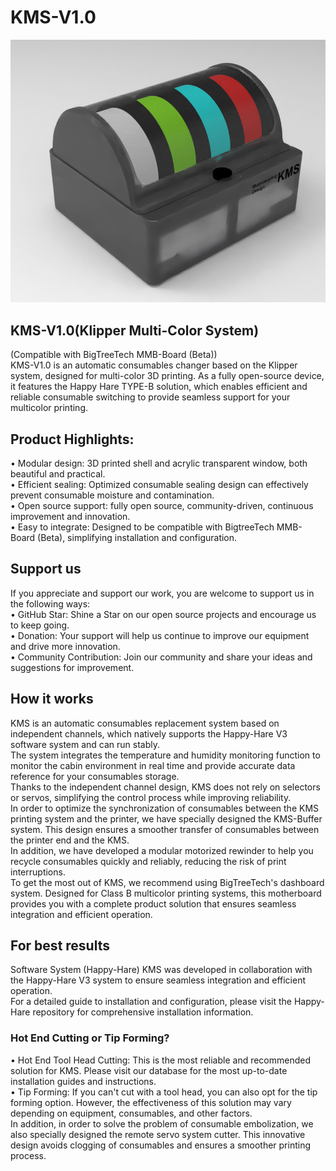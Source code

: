 # KMS-V1.0
![image](https://github.com/muzixiaoyang/KMS/blob/main/KMS-PNG.png)  
## KMS-V1.0(Klipper Multi-Color System)  
(Compatible with BigTreeTech MMB-Board (Beta))  
KMS-V1.0 is an automatic consumables changer based on the Klipper system, designed for multi-color 3D printing. As a fully open-source device, it features the Happy Hare TYPE-B solution, which enables efficient and reliable consumable switching to provide seamless support for your multicolor printing.

## Product Highlights:
 • Modular design: 3D printed shell and acrylic transparent window, both beautiful and practical.  
 • Efficient sealing: Optimized consumable sealing design can effectively prevent consumable moisture and contamination.  
 • Open source support: fully open source, community-driven, continuous improvement and innovation.  
 • Easy to integrate: Designed to be compatible with BigtreeTech MMB-Board (Beta), simplifying installation and configuration.  
## Support us
If you appreciate and support our work, you are welcome to support us in the following ways:  
• GitHub Star: Shine a Star on our open source projects and encourage us to keep going.  
• Donation: Your support will help us continue to improve our equipment and drive more innovation.  
• Community Contribution: Join our community and share your ideas and suggestions for improvement.  
## How it works
KMS is an automatic consumables replacement system based on independent channels, which natively supports the Happy-Hare V3 software system and can run stably.  
The system integrates the temperature and humidity monitoring function to monitor the cabin environment in real time and provide accurate data reference for your consumables storage.   
Thanks to the independent channel design, KMS does not rely on selectors or servos, simplifying the control process while improving reliability.  
In order to optimize the synchronization of consumables between the KMS printing system and the printer, we have specially designed the KMS-Buffer system. This design ensures a smoother transfer of consumables between the printer end and the KMS.   
In addition, we have developed a modular motorized rewinder to help you recycle consumables quickly and reliably, reducing the risk of print interruptions.  
To get the most out of KMS, we recommend using BigTreeTech's dashboard system. Designed for Class B multicolor printing systems, this motherboard provides you with a complete product solution that ensures seamless integration and efficient operation.
## For best results
Software System (Happy-Hare)
KMS was developed in collaboration with the Happy-Hare V3 system to ensure seamless integration and efficient operation.   
For a detailed guide to installation and configuration, please visit the Happy-Hare repository for comprehensive installation information.  
### Hot End Cutting or Tip Forming?
• Hot End Tool Head Cutting: This is the most reliable and recommended solution for KMS. Please visit our database for the most up-to-date installation guides and instructions.  
• Tip Forming: If you can't cut with a tool head, you can also opt for the tip forming option. However, the effectiveness of this solution may vary depending on equipment, consumables, and other factors.  
In addition, in order to solve the problem of consumable embolization, we also specially designed the remote servo system cutter. This innovative design avoids clogging of consumables and ensures a smoother printing process.  
